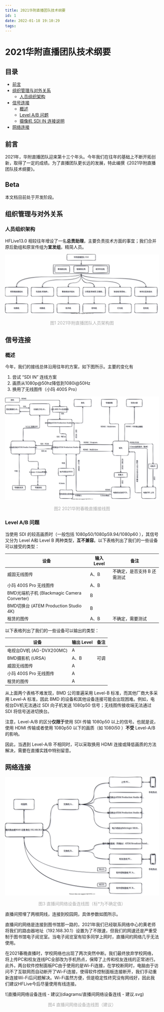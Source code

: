 ```yaml
---
title: 2021华附直播团队技术纲要
id: 1
date: 2022-01-18 19:10:29
tags:
---
```


# **2021华附直播团队技术纲要**

## 目录

- [前言](#前言)
- [组织管理与对外关系](#组织管理与对外关系)
  - [人员组织架构](#人员组织架构)
- [信号连接](#信号连接)
  - [概述](#概述)
  - [Level A/B 问题](#level-ab-问题)
  - [摄像机 SDI IN 连接说明](#摄像机-sdi-in-连接说明)
- [网络连接](#网络连接)



## 前言

2021年，华附直播团队迎来第十三个年头。今年我们在往年的基础上不断开拓创新，取得了一定的成绩。为了直播团队更长远的发展，特此编撰《2021华附直播团队技术纲要》。



## Beta

本文档目前处于开发阶段。



## 组织管理与对外关系

### 人员组织架构

HFLive13.0 相较往年增设了一名**总责助理**，主要负责技术方面的事宜；我们合并原后勤组和原宣传组为**宣发组**，精简人员。

![人员组织架构](./diagrams/人员组织架构.svg)

<center style="color: #aaaaaa"> 图1 2021华附直播团队人员架构图</center>





## 信号连接

### 概述

今年，我们的接线总体沿用往年的方案，如下图所示。主要的变化有

1. 尝试 “SDI IN” 连线方案
2. 画质从1080p@50hz降低到1080i@50Hz
3. 换用了无线图传（小玛 400S Pro）

![图1 2021春晚实际接线图](./diagrams/2021春晚实际接线图.svg)

<center style="color: #aaaaaa"> 图2 2021华附春晚直播接线图</center>



### Level A/B 问题

当使用 SDI 的较高画质时（一般包括 1080p50/1080p59.94/1080p60 ），其信号又分为 Level A和 Level B 两种类型，**互不兼容**。以下表格列出了我们的一些设备可以接受的类型：

| 设备                                        | 输入 Level | 备注                        |
| ------------------------------------------- | ---------- | --------------------------- |
| 威固无线图传                                | A、B       | 不确定，是否支持 B 还需测试 |
| 小玛 400S Pro 无线图传                      | A、B       |                             |
| BMD光端机子机 (Blackmagic Camera Converter) | B          |                             |
| BMD切换台 (ATEM Production Studio 4K)       | B          |                             |
| 租赁的图传                                  | A、B       | 不确定，需要测试            |

以下表格列出了我们的一些设备可以输出的类型：

| 设备                     | 输出 Level | 备注 |
| ------------------------ | ---------- | ---- |
| 电视台DV机 (AG-DVX200MC) | A          |      |
| BMD摄影机 (URSA)         | A、B       | 可调 |
| 威固无线图传             | A          |      |
| 小玛 400S Pro 无线图传   | A          |      |
| 租赁的图传               | A          |      |

从上面两个表格不难发现，BMD 公司普遍采用 Level-B 标准，而其他厂商大多采用 Level-A 标准，因此 BMD 的设备和其他设备连接可能会出现困难。例如，电视台DV机无法通过 SDI 向子机发送 1080p50 信号；无线图传接收端无法通过 SDI 将信号送进切换台。

注意，Level-A/B 的区分**仅限于**使用 SDI 传输 1080p50 以上的信号。也就是说，使用 HDMI 传输或者使用 1080p50 以下的画质（如 1080i50 ）**不受** Level-A/B 的影响。

因此，当遇到 Level-A/B 不相同时，可以采取换用 HDMI 连接或降低画质的方法解决，需要在直播实践中特别留意。





## 网络连接

![直播间网络设备连线](diagrams/直播间网络设备连线.svg)

<center style="color: #aaaaaa">图3 直播间网络设备连线图（标*为不确定值）</center>

直播间预埋了两根网线，连接到校园网，具体参数如图所示。

直播间的网络是连接到图书馆那一路的，2021年我们已经联系网络中心的黄老师将我们的路由器地址（192.168.30.1）设置为了不限速，但我们的网速还是严重受制于图书馆电子阅览室。当电子阅览室有较多同学上网时，直播间的网络几乎无法使用。

在2021春晚直播时，学校网络也出现了两次突然中断。我们最终放弃学校网络，将上传PC和校友连线PC全部改为手机热点，保障了上传和校友连线的正常进行。此外，两台软件控制面板PC由于使用的是Wi-Fi连接，在学校断网时，电脑由于访问不了互联网而自动断开了Wi-Fi连接，使得软件控制面板连接断开，我们手动重新连接Wi-Fi后问题解决。Wi-Fi虽然方便，但是稳定性终究没有网线好，因此我们建议HFLive今后尽量使用有线连接。

![直播间网络设备连线 - 建议](diagrams/直播间网络设备连线 - 建议.svg)

<center style="color:#aaaaaa">图4 直播间网络设备连线图（建议）</center>
